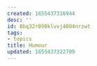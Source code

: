 ```yaml
---
created: 1655437316944
desc: ''
id: 8bq32r898klvvj4804nrzwt
tags:
- topics
title: Humour
updated: 1655437322709
---
```

   
